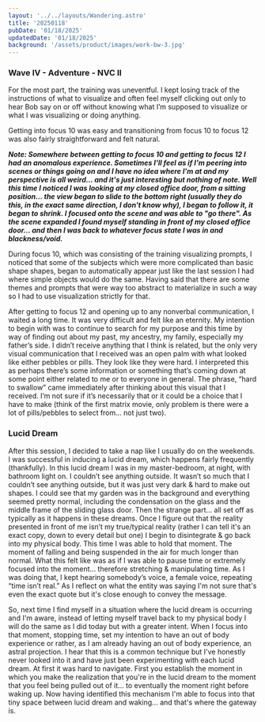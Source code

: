 ```yaml
---
layout: '../../layouts/Wandering.astro'
title: '20250118'
pubDate: '01/18/2025'
updatedDate: '01/18/2025'
background: '/assets/product/images/work-bw-3.jpg'
---
```


### Wave IV - Adventure - NVC II 

For the most part, the training was uneventful. I kept losing track of the instructions of what to visualize and often feel myself clicking out only to hear Bob say on or off without knowing what I’m supposed to visualize or what I was visualizing or doing anything. 

Getting into focus 10 was easy and transitioning from focus 10 to focus 12 was also fairly straightforward and felt natural.

***Note: Somewhere between getting to focus 10 and getting to focus 12 I had an anomalous experience. Sometimes I'll feel as if I'm peering into scenes or things going on and I have no idea where I'm at and my perspective is all weird... and it's just interesting but nothing of note. Well this time I noticed I was looking at my closed office door, from a sitting position... the view began to slide to the bottom right (usually they do this, in the exact same direction, I don't know why), I began to follow it, it began to shrink. I focused onto the scene and was able to "go there". As the scene expanded I found myself standing in front of my closed office door... and then I was back to whatever focus state I was in and blackness/void.*** 

During focus 10, which was consisting of the training visualizing prompts, I noticed that some of the subjects which were more complicated than basic shape shapes, began to automatically appear just like the last session I had where simple objects would do the same. Having said that there are some themes and prompts that were way too abstract to materialize in such a way so I had to use visualization strictly for that. 

After getting to focus 12 and opening up to any nonverbal communication, I waited a long time. It was very difficult and felt like an eternity. My intention to begin with was to continue to search for my purpose and this time by way of finding out about my past, my ancestry, my family, especially my father’s side. I didn’t receive anything that I think is related, but the only very visual communication that I received was an open palm with what looked like either pebbles or pills. They look like they were hard. I interpreted this as perhaps there’s some information or something that’s coming down at some point either related to me or to everyone in general. The phrase, “hard to swallow” came immediately after thinking about this visual that I received. I’m not sure if it’s necessarily that or it could be a choice that I have to make (think of the first matrix movie, only problem is there were a lot of pills/pebbles to select from… not just two). 

### Lucid Dream

After this session, I decided to take a nap like I usually do on the weekends. I was successful in inducing a lucid dream, which happens fairly frequently (thankfully). In this lucid dream I was in my master-bedroom, at night, with bathroom light on. I couldn’t see anything outside. It wasn’t so much that I couldn’t see anything outside, but it was just very dark & hard to make out shapes. I could see that my garden was in the background and everything seemed pretty normal, including the condensation on the glass and the middle frame of the sliding glass door. Then the strange part... all set off as typically as it happens in these dreams. Once I figure out that the reality presented in front of me isn’t my true/typical reality (rather I can tell it's an exact copy, down to every detail but one) I begin to disintegrate & go back into my physical body. This time I was able to hold that moment. The moment of falling and being suspended in the air for much longer than normal. What this felt like was as if I was able to pause time or extremely focused into the moment... therefore stretching & manipulating time. As I was doing that, I kept hearing somebody’s voice, a female voice, repeating “time isn’t real.” As I reflect on what the entity was saying I'm not sure that's even the exact quote but it's close enough to convey the message.

So, next time I find myself in a situation where the lucid dream is occurring and I'm aware, instead of letting myself travel back to my physical body I will do the same as I did today but with a greater intent. When I focus into that moment, stopping time, set my intention to have an out of body experience or rather, as I am already having an out of body experience, an astral projection. I hear that this is a common technique but I've honestly never looked into it and have just been experimenting with each lucid dream. At first it was hard to navigate. First you establish the moment in which you make the realization that you're in the lucid dream to the moment that you feel being pulled out of it... to eventually the moment right before waking up. Now having identified this mechanism I'm able to focus into that tiny space between lucid dream and waking... and that's where the gateway is. 




